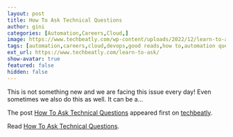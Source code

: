 ```yaml
---
layout: post
title: How To Ask Technical Questions
author: gini
categories: [Automation,Careers,Cloud,]
image: https://www.techbeatly.com/wp-content/uploads/2022/12/learn-to-ask-1024x576.png
tags: [automation,careers,cloud,devops,good reads,how to,automation questions,devops questions,dontasktoask,how to ask,how to ask questions,how to ask technical questions,nohello,]
ext_url: https://www.techbeatly.com/learn-to-ask/
show-avatar: true
featured: false
hidden: false
---
```


<p>This is not something new and we are facing this issue every day! Even sometimes we also do this as well. It can be a&#46;&#46;&#46;</p>
<p>The post <a href="https://www.techbeatly.com/learn-to-ask/">How To Ask Technical Questions</a> appeared first on <a href="https://www.techbeatly.com">techbeatly</a>.</p>

Read [How To Ask Technical Questions](https://www.techbeatly.com/learn-to-ask/).